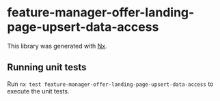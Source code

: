 # feature-manager-offer-landing-page-upsert-data-access

This library was generated with [Nx](https://nx.dev).

## Running unit tests

Run `nx test feature-manager-offer-landing-page-upsert-data-access` to execute the unit tests.
